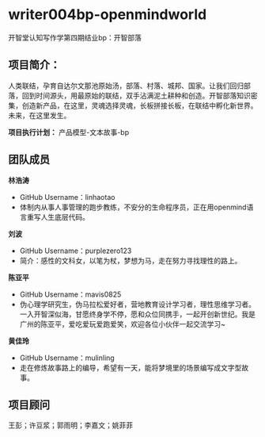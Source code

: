# writer004bp-openmindworld
开智堂认知写作学第四期结业bp：开智部落

## 项目简介：
人类联结，孕育自达尔文那池原始汤，部落、村落、城邦、国家。让我们回归部落，回到时间源头，用最原始的联结，双手沾满泥土耕种和创造。开智部落知识密集，创造新产品，在这里，灵魂选择灵魂，长板拼接长板，在联结中孵化新世界。未来，在这里发生。

**项目执行计划：** 产品模型-文本故事-bp

## 团队成员

**林浩涛**
- GitHub Username：linhaotao
- 体制内从事人事管理的跑步教练，不安分的生命程序员，正在用openmind语言重写人生底层代码。

**刘波**
- GitHub Username：purplezero123
- 简介：感性的文科女，以笔为杖，梦想为马，走在努力寻找理性的路上。

**陈亚平**
- GitHub Username：mavis0825
- 伪心理学研究生，伪马拉松爱好者，营地教育设计学习者，理性思维学习者。一入开智深似海，甘愿终身学不停，愿和众位同携手，一起开创新世纪。我是广州的陈亚平，爱吃爱玩爱跑爱笑，欢迎各位小伙伴一起交流学习~

**黄佳玲**
- GitHub Username：mulinling
- 走在修炼故事路上的编导，希望有一天，能将梦境里的场景编写成文字型故事。

## 项目顾问
王彭；许豆浆；郭雨明；李嘉文；姚菲菲

